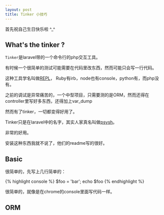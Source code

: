 ```yaml
---
layout: post
title: Tinker 小技巧
---
```


首先祝自己生日快乐啦 ^_^

## What's the tinker ?

`Tinker`是laravel带的一个命令行的php交互工具。

有时候一个很简单的测试可能需要在代码里改东西，然而可能只会写一行代码。

这种工具学名叫做[REPL](https://en.wikipedia.org/wiki/Read%E2%80%93eval%E2%80%93print_loop)，
Ruby有irb，node也有console，python有，而php没有。

之前的调试是异常痛苦的，一个中型项目，只需要测的是ORM，然而还得在controller里写好多东西，还得加上var_dump

然而有了tinker，一切都变得好用了。

Tinker只是在laravel中的名字，其实人家真名叫做[psysh](https://github.com/bobthecow/psysh/)。

非常的好用。

安装这种东西我就不说了，他们的readme写的很好。

## Basic

很简单的，先写上几行简单的：

{% highlight console %}
$foo = 'bar';
echo $foo
{% endhighlight %}

很简单的，就像是在chrome的console里面写代码一样。

## ORM